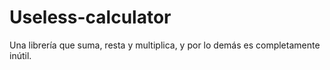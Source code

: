 # Useless-calculator

Una librería que suma, resta y multiplica, y por lo demás es completamente inútil.